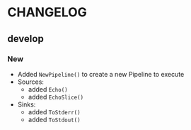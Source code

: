 # CHANGELOG

## develop

### New

* Added `NewPipeline()` to create a new Pipeline to execute
* Sources:
  - added `Echo()`
  - added `EchoSlice()`
* Sinks:
  - added `ToStderr()`
  - added `ToStdout()`